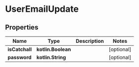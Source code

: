 
# UserEmailUpdate

## Properties
Name | Type | Description | Notes
------------ | ------------- | ------------- | -------------
**isCatchall** | **kotlin.Boolean** |  |  [optional]
**password** | **kotlin.String** |  |  [optional]



